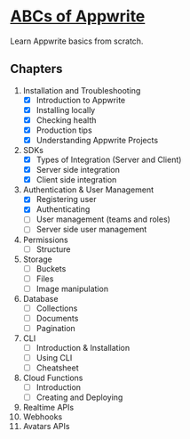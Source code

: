 # [ABCs of Appwrite](https://abcsofappwrite.appwriters.dev)

Learn Appwrite basics from scratch.

## Chapters

1. Installation and Troubleshooting
   - [x] Introduction to Appwrite
   - [x] Installing locally
   - [x] Checking health
   - [x] Production tips
   - [x] Understanding Appwrite Projects
2. SDKs
   - [x] Types of Integration (Server and Client)
   - [x] Server side integration
   - [x] Client side integration
3. Authentication & User Management
   - [x] Registering user
   - [x] Authenticating
   - [ ] User management (teams and roles)
   - [ ] Server side user management
4. Permissions
   - [ ] Structure
5. Storage
   - [ ] Buckets
   - [ ] Files
   - [ ] Image manipulation
6. Database
   - [ ] Collections
   - [ ] Documents
   - [ ] Pagination
7. CLI
   - [ ] Introduction & Installation
   - [ ] Using CLI
   - [ ] Cheatsheet
8. Cloud Functions
   - [ ] Introduction
   - [ ] Creating and Deploying
9.  Realtime APIs
10.  Webhooks
11. Avatars APIs

